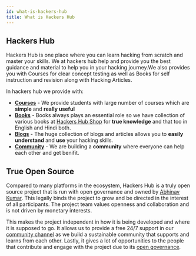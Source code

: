 ```yaml
---
id: what-is-hackers-hub
title: What is Hackers Hub
---
```

## Hackers Hub
Hackers Hub is one place where you can learn hacking from scratch and master your skills. We at hackers hub help and provide you the best guidance and material to help you in your hacking journey.We also provides you with Courses for clear concept testing as well as Books for self instruction and revision along with Hacking Articles.

In hackers hub we provide with:

- [__Courses__](api) - We provide students with large number of courses which are __simple__ and __really useful__
- [__Books__](https://hackers-hub.com/shop) - Books always plays an essential role so we have collection of various books at [Hackers Hub Shop](https://hackers-hub.com/shop) for __true knowledge__ and that too in English and Hindi both.
- [__Blogs__](/blog) - The huge collection of blogs and articles allows you to __easily understand__ and __use__ your hacking skills.
- [__Community__](/community/support) - We are building a __community__ where everyone can help each other and get benifit.


## True Open Source

Compared to many platforms in the ecosystem, Hackers Hub is a truly open source project that is run with open governance and owned by [Abhinav Kumar](https://abhi6722.in). This legally binds the project to grow and be directed in the interest of all participants. The project team values openness and collaboration and is not driven by monetary interests.

This makes the project independent in how it is being developed and where it is supposed to go. It allows us to provide a free 24/7 support in our [community channel](https://gitter.im/official-hackers-hub/community) as we build a sustainable community that supports and learns from each other. Lastly, it gives a lot of opportunities to the people that contribute and engage with the project due to its [open governance](https://github.com/Abhi6722/hackers-hub/blob/master/GOVERNANCE.md).
